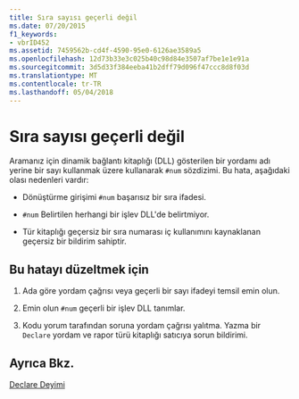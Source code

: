 ```yaml
---
title: Sıra sayısı geçerli değil
ms.date: 07/20/2015
f1_keywords:
- vbrID452
ms.assetid: 7459562b-cd4f-4590-95e0-6126ae3589a5
ms.openlocfilehash: 12d73b33e3c025b40c98d84e3507af7be1e1e91a
ms.sourcegitcommit: 3d5d33f384eeba41b2dff79d096f47ccc8d8f03d
ms.translationtype: MT
ms.contentlocale: tr-TR
ms.lasthandoff: 05/04/2018
---
```

# <a name="ordinal-is-not-valid"></a>Sıra sayısı geçerli değil
Aramanız için dinamik bağlantı kitaplığı (DLL) gösterilen bir yordamı adı yerine bir sayı kullanmak üzere kullanarak `#num` sözdizimi. Bu hata, aşağıdaki olası nedenleri vardır:  
  
-   Dönüştürme girişimi `#num` başarısız bir sıra ifadesi.  
  
-   `#num` Belirtilen herhangi bir işlev DLL'de belirtmiyor.  
  
-   Tür kitaplığı geçersiz bir sıra numarası iç kullanımını kaynaklanan geçersiz bir bildirim sahiptir.  
  
## <a name="to-correct-this-error"></a>Bu hatayı düzeltmek için  
  
1.  Ada göre yordam çağrısı veya geçerli bir sayı ifadeyi temsil emin olun.  
  
2.  Emin olun `#num` geçerli bir işlev DLL tanımlar.  
  
3.  Kodu yorum tarafından soruna yordam çağrısı yalıtma. Yazma bir `Declare` yordam ve rapor türü kitaplığı satıcıya sorun bildirimi.  
  
## <a name="see-also"></a>Ayrıca Bkz.  
 [Declare Deyimi](../../../visual-basic/language-reference/statements/declare-statement.md)
